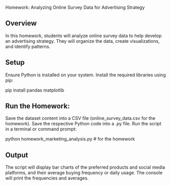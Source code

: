 Homework: Analyzing Online Survey Data for Advertising Strategy

## Overview

In this homework, students will analyze online survey data to help develop an advertising strategy. They will organize the data, create visualizations, and identify patterns.

## Setup

Ensure Python is installed on your system.
Install the required libraries using pip:

pip install pandas matplotlib

## Run the Homework:

Save the dataset content into a CSV file (online_survey_data.csv for the homework).
Save the respective Python code into a .py file.
Run the script in a terminal or command prompt:

python homework_marketing_analysis.py  # for the homework

## Output

The script will display bar charts of the preferred products and social media platforms, and their average buying frequency or daily usage.
The console will print the frequencies and averages.